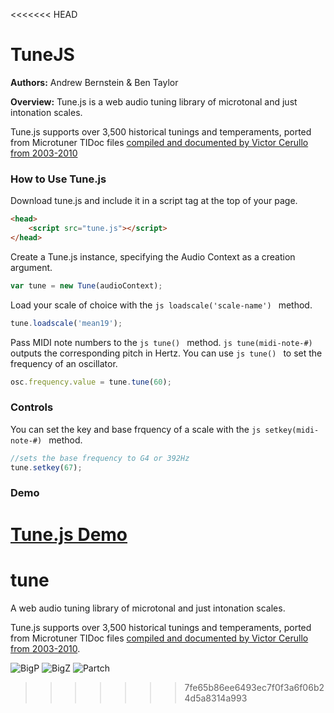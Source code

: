 <<<<<<< HEAD
# TuneJS

**Authors:** Andrew Bernstein & Ben Taylor

**Overview:** Tune.js is a web audio tuning library of microtonal and just intonation scales.

Tune.js supports over 3,500 historical tunings and temperaments, ported from Microtuner TIDoc files [compiled and documented by Victor Cerullo from 2003-2010](http://www.venetica.net/Sites/16tone/mtx_file_specs.htm)

### How to Use Tune.js

Download tune.js and include it in a script tag at the top of your page.

```html
<head>
	<script src="tune.js"></script>
</head>
```

Create a Tune.js instance, specifying the Audio Context as a creation argument.

```js
var tune = new Tune(audioContext);
```

Load your scale of choice with the ```js loadscale('scale-name') ``` method.

```js
tune.loadscale('mean19');
```

Pass MIDI note numbers to the ```js tune() ``` method. ```js tune(midi-note-#) ``` outputs the corresponding pitch in Hertz. You can use ```js tune() ``` to set the frequency of an oscillator.

```js
osc.frequency.value = tune.tune(60);
```

### Controls

You can set the key and base frquency of a scale with the ```js setkey(midi-note-#) ``` method.

```js
//sets the base frequency to G4 or 392Hz
tune.setkey(67);
```


### Demo

[Tune.js Demo](http://abbernie.github.io/tune)
=======
# tune
A web audio tuning library of microtonal and just intonation scales.

Tune.js supports over 3,500 historical tunings and temperaments, ported from Microtuner TIDoc files [compiled and documented by Victor Cerullo from 2003-2010](http://www.venetica.net/Sites/16tone/mtx_file_specs.htm).

![BigP](http://www.mathopenref.com/images/bioimages/pythagoras1.jpg)
![BigZ](https://upload.wikimedia.org/wikipedia/commons/thumb/2/22/Gioseffo_Zarlino.jpg/200px-Gioseffo_Zarlino.jpg)
![Partch](http://www.pas.org/images/default-source/hall-of-fame-photos/hpartch.jpg?sfvrsn=0)
>>>>>>> 7fe65b86ee6493ec7f0f3a6f06b24d5a8314a993
